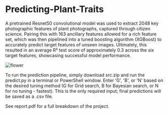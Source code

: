 # Predicting-Plant-Traits

A pretrained Resnet50 convolutional model was used to extract 2048 key photographic features of plant photographs, captured through citizen science. Pairing this with 163 ancillary features allowed for a rich feature set, which was then pipelined into a tuned boosting algorithm (XGBoost) to accurately predict target features of unseen images. Ultimately, this resulted in an average R² test score of approximately 0.3 across the six target features, showcasing successful model performance.

![flower](https://github.com/user-attachments/assets/234f9c23-7c15-4ef0-ac68-17d54791efb9)

To run the prediction pipeline, simply download src.zip and run the predict.py in a terminal or PowerShell window.
Enter 'G', 'B', or 'N' based on the desired tuning method (G for Grid search, B for Bayesian search, or N for no tuning - fastest).
This is the only required input; final predictions will be saved as a .csv file.

See report.pdf for a full breakdown of the project.
